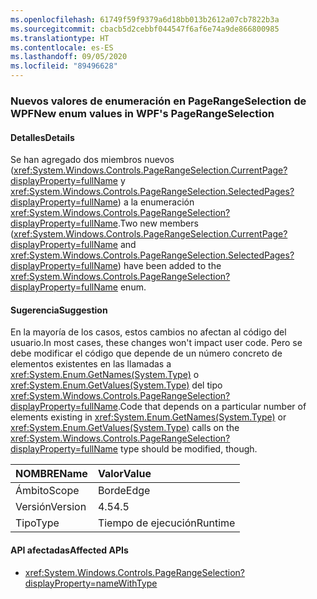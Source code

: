 ```yaml
---
ms.openlocfilehash: 61749f59f9379a6d18bb013b2612a07cb7822b3a
ms.sourcegitcommit: cbacb5d2cebbf044547f6af6e74a9de866800985
ms.translationtype: HT
ms.contentlocale: es-ES
ms.lasthandoff: 09/05/2020
ms.locfileid: "89496628"
---
```

### <a name="new-enum-values-in-wpfs-pagerangeselection"></a><span data-ttu-id="1e590-101">Nuevos valores de enumeración en PageRangeSelection de WPF</span><span class="sxs-lookup"><span data-stu-id="1e590-101">New enum values in WPF's PageRangeSelection</span></span>

#### <a name="details"></a><span data-ttu-id="1e590-102">Detalles</span><span class="sxs-lookup"><span data-stu-id="1e590-102">Details</span></span>

<span data-ttu-id="1e590-103">Se han agregado dos miembros nuevos (<xref:System.Windows.Controls.PageRangeSelection.CurrentPage?displayProperty=fullName> y <xref:System.Windows.Controls.PageRangeSelection.SelectedPages?displayProperty=fullName>) a la enumeración <xref:System.Windows.Controls.PageRangeSelection?displayProperty=fullName>.</span><span class="sxs-lookup"><span data-stu-id="1e590-103">Two new members (<xref:System.Windows.Controls.PageRangeSelection.CurrentPage?displayProperty=fullName> and <xref:System.Windows.Controls.PageRangeSelection.SelectedPages?displayProperty=fullName>) have been added to the <xref:System.Windows.Controls.PageRangeSelection?displayProperty=fullName> enum.</span></span>

#### <a name="suggestion"></a><span data-ttu-id="1e590-104">Sugerencia</span><span class="sxs-lookup"><span data-stu-id="1e590-104">Suggestion</span></span>

<span data-ttu-id="1e590-105">En la mayoría de los casos, estos cambios no afectan al código del usuario.</span><span class="sxs-lookup"><span data-stu-id="1e590-105">In most cases, these changes won't impact user code.</span></span> <span data-ttu-id="1e590-106">Pero se debe modificar el código que depende de un número concreto de elementos existentes en las llamadas a <xref:System.Enum.GetNames(System.Type)> o <xref:System.Enum.GetValues(System.Type)> del tipo <xref:System.Windows.Controls.PageRangeSelection?displayProperty=fullName>.</span><span class="sxs-lookup"><span data-stu-id="1e590-106">Code that depends on a particular number of elements existing in <xref:System.Enum.GetNames(System.Type)> or <xref:System.Enum.GetValues(System.Type)> calls on the <xref:System.Windows.Controls.PageRangeSelection?displayProperty=fullName> type should be modified, though.</span></span>

| <span data-ttu-id="1e590-107">NOMBRE</span><span class="sxs-lookup"><span data-stu-id="1e590-107">Name</span></span>    | <span data-ttu-id="1e590-108">Valor</span><span class="sxs-lookup"><span data-stu-id="1e590-108">Value</span></span>       |
|:--------|:------------|
| <span data-ttu-id="1e590-109">Ámbito</span><span class="sxs-lookup"><span data-stu-id="1e590-109">Scope</span></span>   |<span data-ttu-id="1e590-110">Borde</span><span class="sxs-lookup"><span data-stu-id="1e590-110">Edge</span></span>|
|<span data-ttu-id="1e590-111">Versión</span><span class="sxs-lookup"><span data-stu-id="1e590-111">Version</span></span>|<span data-ttu-id="1e590-112">4.5</span><span class="sxs-lookup"><span data-stu-id="1e590-112">4.5</span></span>|
|<span data-ttu-id="1e590-113">Tipo</span><span class="sxs-lookup"><span data-stu-id="1e590-113">Type</span></span>|<span data-ttu-id="1e590-114">Tiempo de ejecución</span><span class="sxs-lookup"><span data-stu-id="1e590-114">Runtime</span></span>|

#### <a name="affected-apis"></a><span data-ttu-id="1e590-115">API afectadas</span><span class="sxs-lookup"><span data-stu-id="1e590-115">Affected APIs</span></span>

- <xref:System.Windows.Controls.PageRangeSelection?displayProperty=nameWithType>

<!--

#### Affected APIs

- `T:System.Windows.Controls.PageRangeSelection`

-->

